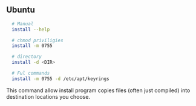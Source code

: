 ## Ubuntu
```bash
  # Manual
  install --help

  # chmod priviligies
  install -m 0755

  # directory
  install -d <DIR>

  # Ful commands
  install -m 0755 -d /etc/apt/keyrings
```

This command allow install program copies files (often just compiled) into destination
locations you choose.

